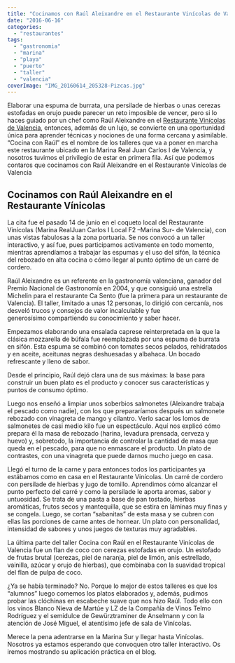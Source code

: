 ```yaml
---
title: "Cocinamos con Raúl Aleixandre en el Restaurante Vinícolas de Valencia"
date: "2016-06-16"
categories:
  - "restaurantes"
tags:
  - "gastronomia"
  - "marina"
  - "playa"
  - "puerto"
  - "taller"
  - "valencia"
coverImage: "IMG_20160614_205328-Pizcas.jpg"
---
```


Elaborar una espuma de burrata, una persilade de hierbas o unas cerezas estofadas en orujo puede parecer un reto imposible de vencer, pero si lo haces guiado por un chef como Raúl Aleixandre en el [Restaurante Vinícolas de Valencia](http://vinicolasvalencia.com/), entonces, además de un lujo, se convierte en una oportunidad única para aprender técnicas y nociones de una forma cercana y asimilable. “Cocina con Raúl” es el nombre de los talleres que va a poner en marcha este restaurante ubicado en la Marina Real Juan Carlos I de Valencia, y nosotros tuvimos el privilegio de estar en primera fila. Así que podemos contaros que cocinamos con Raúl Aleixandre en el Restaurante Vinícolas de Valencia

## Cocinamos con Raúl Aleixandre en el Restaurante Vínicolas

La cita fue el pasado 14 de junio en el coqueto local del Restaurante Vinícolas (Marina RealJuan Carlos I Local F2 –Marina Sur- de Valencia), con unas vistas fabulosas a la zona portuaria. Se nos convocó a un taller interactivo, y así fue, pues participamos activamente en todo momento, mientras aprendíamos a trabajar las espumas y el uso del sifón, la técnica del rebozado en alta cocina o cómo llegar al punto óptimo de un carré de cordero.

Raúl Aleixandre es un referente en la gastronomía valenciana, ganador del Premio Nacional de Gastronomía en 2004, y que consiguió una estrella Michelin para el restaurante Ca Sento (fue la primera para un restaurante de Valencia). El taller, limitado a unas 12 personas, lo dirigió con cercanía, nos desveló trucos y consejos de valor incalculable y fue generosísimo compartiendo su conocimiento y saber hacer.

Empezamos elaborando una ensalada caprese reinterpretada en la que la clásica mozzarella de búfala fue reemplazada por una espuma de burrata en sifón. Esta espuma se combinó con tomates secos pelados, rehidratados y en aceite, aceitunas negras deshuesadas y albahaca. Un bocado refrescante y lleno de sabor.

Desde el principio, Raúl dejó clara una de sus máximas: la base para construir un buen plato es el producto y conocer sus características y puntos de consumo óptimo.

Luego nos enseñó a limpiar unos soberbios salmonetes (Aleixandre trabaja el pescado como nadie), con los que prepararíamos después un salmonete rebozado con vinagreta de mango y cilantro. Verlo sacar los lomos de salmonetes de casi medio kilo fue un espectáculo. Aquí nos explicó cómo prepara él la masa de rebozado (harina, levadura prensada, cerveza y huevo) y, sobretodo, la importancia de controlar la cantidad de masa que queda en el pescado, para que no enmascare el producto. Un plato de contrastes, con una vinagreta que puede darnos mucho juego en casa.

Llegó el turno de la carne y para entonces todos los participantes ya estábamos como en casa en el Restaurante Vinícolas. Un carré de cordero con persilade de hierbas y jugo de tomillo. Aprendimos cómo alcanzar el punto perfecto del carré y como la persilade le aporta aromas, sabor y untuosidad. Se trata de una pasta a base de pan tostado, hierbas aromáticas, frutos secos y mantequilla, que se estira en láminas muy finas y se congela. Luego, se cortan “sabanitas” de esta masa y se cubren con ellas las porciones de carne antes de hornear. Un plato con personalidad, intensidad de sabores y unos juegos de texturas muy agradables.

La última parte del taller Cocina con Raúl en el Restaurante Vinícolas de Valencia fue un flan de coco con cerezas estofadas en orujo. Un estofado de frutas brutal (cerezas, piel de naranja, piel de limón, anís estrellado, vainilla, azúcar y orujo de hierbas), que combinaba con la suavidad tropical del flan de pulpa de coco.

¿Ya se había terminado? No. Porque lo mejor de estos talleres es que los “alumnos” luego comemos los platos elaborados y, además, pudimos probar las clóchinas en escabeche suave que nos hizo Raúl. Todo ello con los vinos Blanco Nieva de Martúe y LZ de la Compañía de Vinos Telmo Rodríguez y el semidulce de Gewürztraminer de Anselmann y con la atención de José Miguel, el atentísimo jefe de sala de Vinícolas.

Merece la pena adentrarse en la Marina Sur y llegar hasta Vinícolas. Nosotros ya estamos esperando que convoquen otro taller interactivo. Os iremos mostrando su aplicación práctica en el blog.

